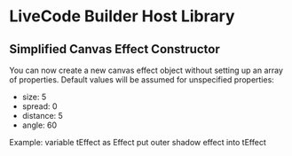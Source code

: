 # LiveCode Builder Host Library
## Simplified Canvas Effect Constructor

You can now create a new canvas effect object without setting up an array of properties.
Default values will be assumed for unspecified properties:
* size: 5
* spread: 0
* distance: 5
* angle: 60

Example:
	variable tEffect as Effect
	put outer shadow effect into tEffect
